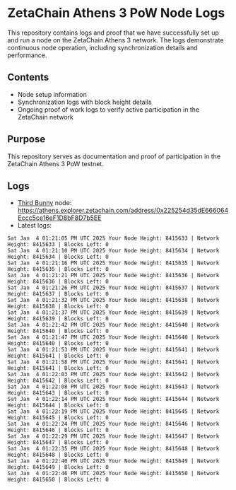 # ZetaChain Athens 3 PoW Node Logs
This repository contains logs and proof that we have successfully set up and run a node on the ZetaChain Athens 3 network. The logs demonstrate continuous node operation, including synchronization details and performance.

## Contents
- Node setup information
- Synchronization logs with block height details
- Ongoing proof of work logs to verify active participation in the ZetaChain network

## Purpose
This repository serves as documentation and proof of participation in the ZetaChain Athens 3 PoW testnet.

## Logs

- [Third Bunny](https://thirdbunny.xyz/) node: https://athens.explorer.zetachain.com/address/0x225254d35dE666064Eccc5ce16eF1D8bF8D7b5EE
- Latest logs:
```
Sat Jan  4 01:21:05 PM UTC 2025 Your Node Height: 8415633 | Network Height: 8415633 | Blocks Left: 0
Sat Jan  4 01:21:10 PM UTC 2025 Your Node Height: 8415634 | Network Height: 8415634 | Blocks Left: 0
Sat Jan  4 01:21:16 PM UTC 2025 Your Node Height: 8415635 | Network Height: 8415635 | Blocks Left: 0
Sat Jan  4 01:21:21 PM UTC 2025 Your Node Height: 8415636 | Network Height: 8415636 | Blocks Left: 0
Sat Jan  4 01:21:26 PM UTC 2025 Your Node Height: 8415637 | Network Height: 8415637 | Blocks Left: 0
Sat Jan  4 01:21:32 PM UTC 2025 Your Node Height: 8415638 | Network Height: 8415638 | Blocks Left: 0
Sat Jan  4 01:21:37 PM UTC 2025 Your Node Height: 8415639 | Network Height: 8415639 | Blocks Left: 0
Sat Jan  4 01:21:42 PM UTC 2025 Your Node Height: 8415640 | Network Height: 8415640 | Blocks Left: 0
Sat Jan  4 01:21:47 PM UTC 2025 Your Node Height: 8415640 | Network Height: 8415640 | Blocks Left: 0
Sat Jan  4 01:21:53 PM UTC 2025 Your Node Height: 8415641 | Network Height: 8415641 | Blocks Left: 0
Sat Jan  4 01:21:58 PM UTC 2025 Your Node Height: 8415641 | Network Height: 8415641 | Blocks Left: 0
Sat Jan  4 01:22:03 PM UTC 2025 Your Node Height: 8415642 | Network Height: 8415642 | Blocks Left: 0
Sat Jan  4 01:22:08 PM UTC 2025 Your Node Height: 8415643 | Network Height: 8415643 | Blocks Left: 0
Sat Jan  4 01:22:14 PM UTC 2025 Your Node Height: 8415644 | Network Height: 8415644 | Blocks Left: 0
Sat Jan  4 01:22:19 PM UTC 2025 Your Node Height: 8415645 | Network Height: 8415645 | Blocks Left: 0
Sat Jan  4 01:22:24 PM UTC 2025 Your Node Height: 8415646 | Network Height: 8415646 | Blocks Left: 0
Sat Jan  4 01:22:29 PM UTC 2025 Your Node Height: 8415647 | Network Height: 8415647 | Blocks Left: 0
Sat Jan  4 01:22:35 PM UTC 2025 Your Node Height: 8415648 | Network Height: 8415648 | Blocks Left: 0
Sat Jan  4 01:22:40 PM UTC 2025 Your Node Height: 8415649 | Network Height: 8415649 | Blocks Left: 0
Sat Jan  4 01:22:46 PM UTC 2025 Your Node Height: 8415650 | Network Height: 8415650 | Blocks Left: 0
```
